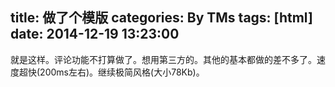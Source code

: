 title: 做了个模版
categories: By TMs
tags: [html]
date: 2014-12-19 13:23:00
---

就是这样。评论功能不打算做了。想用第三方的。其他的基本都做的差不多了。速度超快(200ms左右)。继续极简风格(大小78Kb)。
